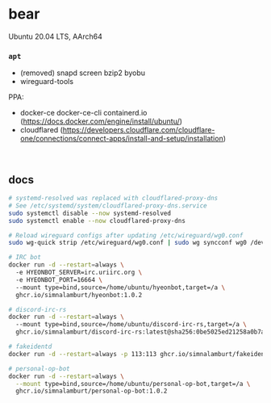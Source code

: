 bear
========
Ubuntu 20.04 LTS, AArch64

### `apt`
- (removed) snapd screen bzip2 byobu
- wireguard-tools

PPA:

- docker-ce docker-ce-cli containerd.io (https://docs.docker.com/engine/install/ubuntu/)
- cloudflared (https://developers.cloudflare.com/cloudflare-one/connections/connect-apps/install-and-setup/installation)

&nbsp;

docs
--------
```bash
# systemd-resolved was replaced with cloudflared-proxy-dns
# See /etc/systemd/system/cloudflared-proxy-dns.service
sudo systemctl disable --now systemd-resolved
sudo systemctl enable --now cloudflared-proxy-dns

# Reload wireguard configs after updating /etc/wireguard/wg0.conf
sudo wg-quick strip /etc/wireguard/wg0.conf | sudo wg syncconf wg0 /dev/stdin

# IRC bot
docker run -d --restart=always \                            
  -e HYEONBOT_SERVER=irc.uriirc.org \                       
  -e HYEONBOT_PORT=16664 \                                  
  --mount type=bind,source=/home/ubuntu/hyeonbot,target=/a \
  ghcr.io/simnalamburt/hyeonbot:1.0.2

# discord-irc-rs
docker run -d --restart=always \                                                                                    
  --mount type=bind,source=/home/ubuntu/discord-irc-rs,target=/a \                                                  
  ghcr.io/simnalamburt/discord-irc-rs:latest@sha256:0be5025ed21258a0b7a10924eaa4999512b97bd87f8a5cc740ed8c20377e1efa

# fakeidentd
docker run -d --restart=always -p 113:113 ghcr.io/simnalamburt/fakeidentd:1.0.0

# personal-op-bot
docker run -d --restart=always \
  --mount type=bind,source=/home/ubuntu/personal-op-bot,target=/a \
  ghcr.io/simnalamburt/personal-op-bot:1.0.2
```
